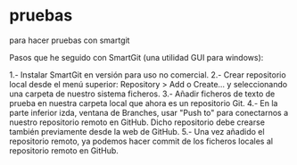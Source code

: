# pruebas
para hacer pruebas con smartgit


Pasos que he seguido con SmartGit (una utilidad GUI para windows):

1.- Instalar SmartGit en versión para uso no comercial.
2.- Crear repositorio local desde el menú superior: Repository > Add o Create... y seleccionando una carpeta de nuestro sistema ficheros.
3.- Añadir ficheros de texto de prueba en nuestra carpeta local que ahora es un repositorio Git.
4.- En la parte inferior izda, ventana de Branches, usar "Push to" para conectarnos a nuestro repositorio remoto en GitHub. Dicho repositorio debe crearse también previamente desde la web de GitHub.
5.- Una vez añadido el repositorio remoto, ya podemos hacer commit de los ficheros locales al repositorio remoto en GitHub.
